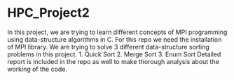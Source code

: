 # HPC_Project2


In this project, we are trying to learn different concepts of MPI programming using data-structure algorithms in C. For this repo we need the installation of MPI library. We are trying to solve 3 different data-structure sorting problems in this project.
    1. Quick Sort
    2. Merge Sort
    3. Enum Sort
Detailed report is included in the repo as well to make thorough analysis about the working of the code.